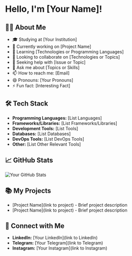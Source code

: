 # Hello, I'm [Your Name]!

## 👨‍💻 About Me

- 🎓 Studying at [Your Institution]
- 🔭 Currently working on [Project Name]
- 🌱 Learning [Technologies or Programming Languages]
- 👯 Looking to collaborate on [Technologies or Topics]
- 🤔 Seeking help with [Issue or Topic]
- 💬 Ask me about [Topics or Skills]
- 📫 How to reach me: [Email]
- 😄 Pronouns: [Your Pronouns]
- ⚡ Fun fact: [Interesting Fact]

## 🛠 Tech Stack

- **Programming Languages:** [List Languages]
- **Frameworks/Libraries:** [List Frameworks/Libraries]
- **Development Tools:** [List Tools]
- **Databases:** [List Databases]
- **DevOps Tools:** [List DevOps Tools]
- **Other:** [List Other Relevant Tools]

## 📈 GitHub Stats

![Your GitHub Stats](https://github-readme-stats.vercel.app/api?username=your-username&show_icons=true)

## 📚 My Projects

- [Project Name](link to project) - Brief project description
- [Project Name](link to project) - Brief project description

## 🤝 Connect with Me

- **LinkedIn:** [Your LinkedIn](link to LinkedIn)
- **Telegram:** [Your Telegram](link to Telegram)
- **Instagram:** [Your Instagram](link to Instagram)
